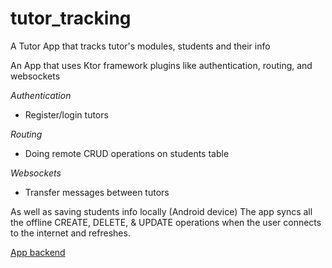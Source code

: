 # tutor_tracking
A Tutor App that tracks tutor's modules, students and their info

An App that uses Ktor framework plugins like authentication, routing, and websockets

*Authentication*

* Register/login tutors


*Routing*

* Doing remote CRUD operations on students table


*Websockets*

* Transfer messages between tutors

As well as saving students info locally (Android device)
The app syncs all the offline CREATE, DELETE, & UPDATE operations when the user connects to the internet and refreshes.

[App backend](https://github.com/Astroa7m/TutorAppBackend)
